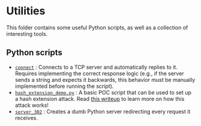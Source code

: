 # Utilities
This folder contains some useful Python scripts, as well as a collection of interesting tools.

## Python scripts

- [`connect`](./connect.py) : Connects to a TCP server and automatically replies to it. Requires implementing the correct response logic (e.g., if the server sends a string and expects it backwards, this behavior must be manually implemented before running the script).
- [`hash_extension_demo.py`](./hash_extension_demo.py) : A basic POC script that can be used to set up a hash extension attack. Read [this writeup](../writeups/ctf/proteincookies.md) to learn more on how this attack works!
- [`server_302`](./server_302.py) : Creates a dumb Python server redirecting every request it receives.
